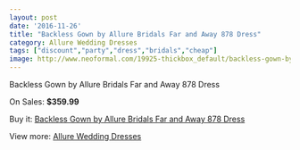 ```yaml
---
layout: post
date: '2016-11-26'
title: "Backless Gown by Allure Bridals Far and Away 878 Dress"
category: Allure Wedding Dresses
tags: ["discount","party","dress","bridals","cheap"]
image: http://www.neoformal.com/19925-thickbox_default/backless-gown-by-allure-bridals-far-and-away-878-dress.jpg
---
```

Backless Gown by Allure Bridals Far and Away 878 Dress

On Sales: **$359.99**
<a href="https://www.neoformal.com/en/allure-wedding-dresses-2014/6356-backless-gown-by-allure-bridals-far-and-away-878-dress.html"><amp-img layout="responsive" width="600" height="600" src="//www.neoformal.com/19925-thickbox_default/backless-gown-by-allure-bridals-far-and-away-878-dress.jpg" alt="Backless Gown by Allure Bridals Far and Away 878 Dress 0" /></a>
<a href="https://www.neoformal.com/en/allure-wedding-dresses-2014/6356-backless-gown-by-allure-bridals-far-and-away-878-dress.html"><amp-img layout="responsive" width="600" height="600" src="//www.neoformal.com/19926-thickbox_default/backless-gown-by-allure-bridals-far-and-away-878-dress.jpg" alt="Backless Gown by Allure Bridals Far and Away 878 Dress 1" /></a>
<a href="https://www.neoformal.com/en/allure-wedding-dresses-2014/6356-backless-gown-by-allure-bridals-far-and-away-878-dress.html"><amp-img layout="responsive" width="600" height="600" src="//www.neoformal.com/19927-thickbox_default/backless-gown-by-allure-bridals-far-and-away-878-dress.jpg" alt="Backless Gown by Allure Bridals Far and Away 878 Dress 2" /></a>

Buy it: [Backless Gown by Allure Bridals Far and Away 878 Dress](https://www.neoformal.com/en/allure-wedding-dresses-2014/6356-backless-gown-by-allure-bridals-far-and-away-878-dress.html "Backless Gown by Allure Bridals Far and Away 878 Dress")

View more: [Allure Wedding Dresses](https://www.neoformal.com/en/82-allure-wedding-dresses-2014 "Allure Wedding Dresses")
